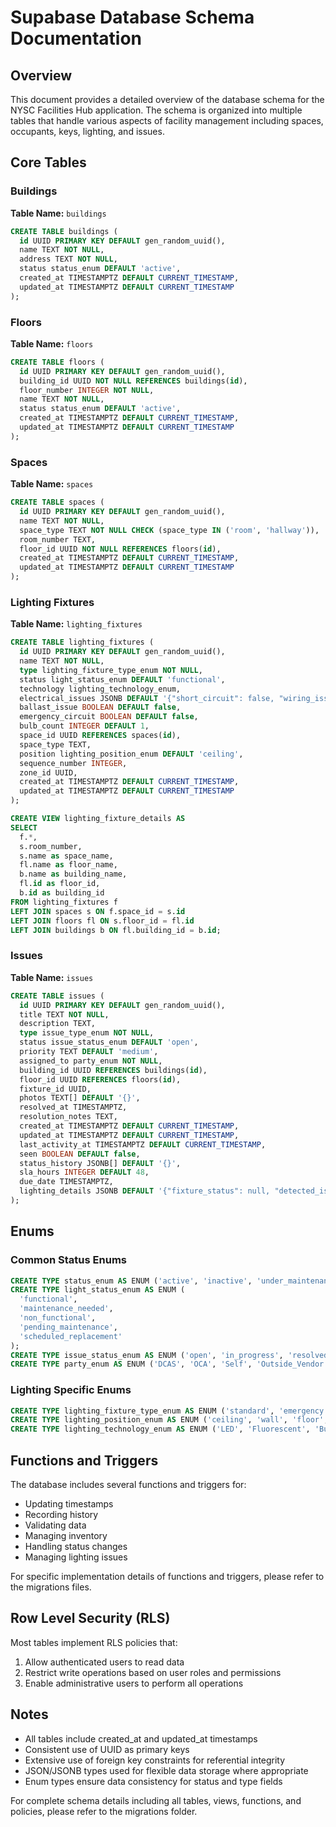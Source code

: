 # Supabase Database Schema Documentation

## Overview
This document provides a detailed overview of the database schema for the NYSC Facilities Hub application. The schema is organized into multiple tables that handle various aspects of facility management including spaces, occupants, keys, lighting, and issues.

## Core Tables

### Buildings
**Table Name:** `buildings`
```sql
CREATE TABLE buildings (
  id UUID PRIMARY KEY DEFAULT gen_random_uuid(),
  name TEXT NOT NULL,
  address TEXT NOT NULL,
  status status_enum DEFAULT 'active',
  created_at TIMESTAMPTZ DEFAULT CURRENT_TIMESTAMP,
  updated_at TIMESTAMPTZ DEFAULT CURRENT_TIMESTAMP
);
```

### Floors
**Table Name:** `floors`
```sql
CREATE TABLE floors (
  id UUID PRIMARY KEY DEFAULT gen_random_uuid(),
  building_id UUID NOT NULL REFERENCES buildings(id),
  floor_number INTEGER NOT NULL,
  name TEXT NOT NULL,
  status status_enum DEFAULT 'active',
  created_at TIMESTAMPTZ DEFAULT CURRENT_TIMESTAMP,
  updated_at TIMESTAMPTZ DEFAULT CURRENT_TIMESTAMP
);
```

### Spaces
**Table Name:** `spaces`
```sql
CREATE TABLE spaces (
  id UUID PRIMARY KEY DEFAULT gen_random_uuid(),
  name TEXT NOT NULL,
  space_type TEXT NOT NULL CHECK (space_type IN ('room', 'hallway')),
  room_number TEXT,
  floor_id UUID NOT NULL REFERENCES floors(id),
  created_at TIMESTAMPTZ DEFAULT CURRENT_TIMESTAMP,
  updated_at TIMESTAMPTZ DEFAULT CURRENT_TIMESTAMP
);
```

### Lighting Fixtures
**Table Name:** `lighting_fixtures`
```sql
CREATE TABLE lighting_fixtures (
  id UUID PRIMARY KEY DEFAULT gen_random_uuid(),
  name TEXT NOT NULL,
  type lighting_fixture_type_enum NOT NULL,
  status light_status_enum DEFAULT 'functional',
  technology lighting_technology_enum,
  electrical_issues JSONB DEFAULT '{"short_circuit": false, "wiring_issues": false, "voltage_problems": false}',
  ballast_issue BOOLEAN DEFAULT false,
  emergency_circuit BOOLEAN DEFAULT false,
  bulb_count INTEGER DEFAULT 1,
  space_id UUID REFERENCES spaces(id),
  space_type TEXT,
  position lighting_position_enum DEFAULT 'ceiling',
  sequence_number INTEGER,
  zone_id UUID,
  created_at TIMESTAMPTZ DEFAULT CURRENT_TIMESTAMP,
  updated_at TIMESTAMPTZ DEFAULT CURRENT_TIMESTAMP
);

CREATE VIEW lighting_fixture_details AS
SELECT 
  f.*,
  s.room_number,
  s.name as space_name,
  fl.name as floor_name,
  b.name as building_name,
  fl.id as floor_id,
  b.id as building_id
FROM lighting_fixtures f
LEFT JOIN spaces s ON f.space_id = s.id
LEFT JOIN floors fl ON s.floor_id = fl.id
LEFT JOIN buildings b ON fl.building_id = b.id;
```

### Issues
**Table Name:** `issues`
```sql
CREATE TABLE issues (
  id UUID PRIMARY KEY DEFAULT gen_random_uuid(),
  title TEXT NOT NULL,
  description TEXT,
  type issue_type_enum NOT NULL,
  status issue_status_enum DEFAULT 'open',
  priority TEXT DEFAULT 'medium',
  assigned_to party_enum NOT NULL,
  building_id UUID REFERENCES buildings(id),
  floor_id UUID REFERENCES floors(id),
  fixture_id UUID,
  photos TEXT[] DEFAULT '{}',
  resolved_at TIMESTAMPTZ,
  resolution_notes TEXT,
  created_at TIMESTAMPTZ DEFAULT CURRENT_TIMESTAMP,
  updated_at TIMESTAMPTZ DEFAULT CURRENT_TIMESTAMP,
  last_activity_at TIMESTAMPTZ DEFAULT CURRENT_TIMESTAMP,
  seen BOOLEAN DEFAULT false,
  status_history JSONB[] DEFAULT '{}',
  sla_hours INTEGER DEFAULT 48,
  due_date TIMESTAMPTZ,
  lighting_details JSONB DEFAULT '{"fixture_status": null, "detected_issues": [], "maintenance_history": []}'
);
```

## Enums

### Common Status Enums
```sql
CREATE TYPE status_enum AS ENUM ('active', 'inactive', 'under_maintenance');
CREATE TYPE light_status_enum AS ENUM (
  'functional',
  'maintenance_needed',
  'non_functional',
  'pending_maintenance',
  'scheduled_replacement'
);
CREATE TYPE issue_status_enum AS ENUM ('open', 'in_progress', 'resolved');
CREATE TYPE party_enum AS ENUM ('DCAS', 'OCA', 'Self', 'Outside_Vendor');
```

### Lighting Specific Enums
```sql
CREATE TYPE lighting_fixture_type_enum AS ENUM ('standard', 'emergency', 'motion_sensor');
CREATE TYPE lighting_position_enum AS ENUM ('ceiling', 'wall', 'floor', 'desk');
CREATE TYPE lighting_technology_enum AS ENUM ('LED', 'Fluorescent', 'Bulb');
```

## Functions and Triggers

The database includes several functions and triggers for:
- Updating timestamps
- Recording history
- Validating data
- Managing inventory
- Handling status changes
- Managing lighting issues

For specific implementation details of functions and triggers, please refer to the migrations files.

## Row Level Security (RLS)

Most tables implement RLS policies that:
1. Allow authenticated users to read data
2. Restrict write operations based on user roles and permissions
3. Enable administrative users to perform all operations

## Notes
- All tables include created_at and updated_at timestamps
- Consistent use of UUID as primary keys
- Extensive use of foreign key constraints for referential integrity
- JSON/JSONB types used for flexible data storage where appropriate
- Enum types ensure data consistency for status and type fields

For complete schema details including all tables, views, functions, and policies, please refer to the migrations folder.
